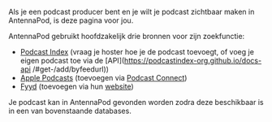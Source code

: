 Als je een podcast producer bent en je wilt je podcast zichtbaar maken in
AntennaPod, is deze pagina voor jou.

AntennaPod gebruikt hoofdzakelijk drie bronnen voor zijn zoekfunctie:

* [Podcast Index](https://podcastindex.org/) (vraag je hoster hoe je de podcast
toevoegt, of voeg je eigen podcast toe via de
[API](https://podcastindex-org.github.io/docs-api /#get-/add/byfeedurl))
* [Apple Podcasts](https://podcasts.apple.com) (toevoegen via [Podcast
Connect](https://podcastsconnect.apple.com/))
* [Fyyd](https://fyyd.de/) (toevoegen via hun [website](https://fyyd.de/add-feed))

Je podcast kan in AntennaPod gevonden worden zodra deze beschikbaar is in een van
bovenstaande databases.
